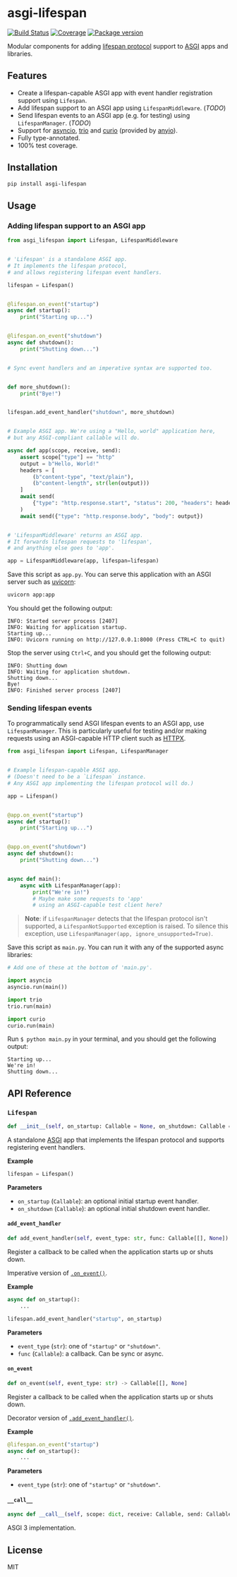 # asgi-lifespan

[![Build Status](https://travis-ci.com/florimondmanca/asgi-lifespan.svg?branch=master)](https://travis-ci.com/florimondmanca/asgi-lifespan)
[![Coverage](https://codecov.io/gh/florimondmanca/asgi-lifespan/branch/master/graph/badge.svg)](https://codecov.io/gh/florimondmanca/asgi-lifespan)
[![Package version](https://badge.fury.io/py/asgi-lifespan.svg)](https://pypi.org/project/asgi-lifespan)

Modular components for adding [lifespan protocol](https://asgi.readthedocs.io/en/latest/specs/lifespan.html) support to [ASGI] apps and libraries.

[asgi]: https://asgi.readthedocs.io

## Features

- Create a lifespan-capable ASGI app with event handler registration support using `Lifespan`.
- Add lifespan support to an ASGI app using `LifespanMiddleware`. (_TODO_)
- Send lifespan events to an ASGI app (e.g. for testing) using `LifespanManager`. (_TODO_)
- Support for [asyncio], [trio] and [curio] (provided by [anyio]).
- Fully type-annotated.
- 100% test coverage.

[asyncio]: https://docs.python.org/3/library/asyncio
[trio]: https://anyio.readthedocs.io/en/latest/
[curio]: https://anyio.readthedocs.io/en/latest/
[anyio]: https://anyio.readthedocs.io

## Installation

```bash
pip install asgi-lifespan
```

## Usage

### Adding lifespan support to an ASGI app

```python
from asgi_lifespan import Lifespan, LifespanMiddleware


# 'Lifespan' is a standalone ASGI app.
# It implements the lifespan protocol,
# and allows registering lifespan event handlers.

lifespan = Lifespan()


@lifespan.on_event("startup")
async def startup():
    print("Starting up...")


@lifespan.on_event("shutdown")
async def shutdown():
    print("Shutting down...")


# Sync event handlers and an imperative syntax are supported too.


def more_shutdown():
    print("Bye!")


lifespan.add_event_handler("shutdown", more_shutdown)


# Example ASGI app. We're using a "Hello, world" application here,
# but any ASGI-compliant callable will do.

async def app(scope, receive, send):
    assert scope["type"] == "http"
    output = b"Hello, World!"
    headers = [
        (b"content-type", "text/plain"),
        (b"content-length", str(len(output)))
    ]
    await send(
        {"type": "http.response.start", "status": 200, "headers": headers}
    )
    await send({"type": "http.response.body", "body": output})


# 'LifespanMiddleware' returns an ASGI app.
# It forwards lifespan requests to 'lifespan',
# and anything else goes to 'app'.

app = LifespanMiddleware(app, lifespan=lifespan)
```

Save this script as `app.py`. You can serve this application with an ASGI server such as [uvicorn]:

[uvicorn]: https://www.uvicorn.org/

```bash
uvicorn app:app
```

You should get the following output:

```console
INFO: Started server process [2407]
INFO: Waiting for application startup.
Starting up...
INFO: Uvicorn running on http://127.0.0.1:8000 (Press CTRL+C to quit)
```

Stop the server using `Ctrl+C`, and you should get the following output:

```console
INFO: Shutting down
INFO: Waiting for application shutdown.
Shutting down...
Bye!
INFO: Finished server process [2407]
```

### Sending lifespan events

To programmatically send ASGI lifespan events to an ASGI app, use `LifespanManager`. This is particularly useful for testing and/or making requests using an ASGI-capable HTTP client such as [HTTPX].

[httpx]: https://www.encode.io/httpx/

```python
from asgi_lifespan import Lifespan, LifespanManager


# Example lifespan-capable ASGI app.
# (Doesn't need to be a `Lifespan` instance.
# Any ASGI app implementing the lifespan protocol will do.)

app = Lifespan()


@app.on_event("startup")
async def startup():
    print("Starting up...")


@app.on_event("shutdown")
async def shutdown():
    print("Shutting down...")


async def main():
    async with LifespanManager(app):
        print("We're in!")
        # Maybe make some requests to 'app'
        # using an ASGI-capable test client here?
```

> **Note**: if `LifespanManager` detects that the lifespan protocol isn't supported, a `LifespanNotSupported` exception is raised. To silence this exception, use `LifespanManager(app, ignore_unsupported=True)`.

Save this script as `main.py`. You can run it with any of the supported async libraries:

```python
# Add one of these at the bottom of 'main.py'.

import asyncio
asyncio.run(main())

import trio
trio.run(main)

import curio
curio.run(main)
```

Run `$ python main.py` in your terminal, and you should get the following output:

```console
Starting up...
We're in!
Shutting down...
```

## API Reference

### `Lifespan`

```python
def __init__(self, on_startup: Callable = None, on_shutdown: Callable = None)
```

A standalone [ASGI] app that implements the lifespan protocol and supports registering event handlers.

**Example**

```python
lifespan = Lifespan()
```

**Parameters**

- `on_startup` (`Callable`): an optional initial startup event handler.
- `on_shutdown` (`Callable`): an optional initial shutdown event handler.

#### `add_event_handler`

```python
def add_event_handler(self, event_type: str, func: Callable[[], None]) -> None
```

Register a callback to be called when the application starts up or shuts down.

Imperative version of [`.on_event()`](#on_event).

**Example**

```python
async def on_startup():
    ...

lifespan.add_event_handler("startup", on_startup)
```

**Parameters**

- `event_type` (`str`): one of `"startup"` or `"shutdown"`.
- `func` (`Callable`): a callback. Can be sync or async.

#### `on_event`

```python
def on_event(self, event_type: str) -> Callable[[], None]
```

Register a callback to be called when the application starts up or shuts down.

Decorator version of [`.add_event_handler()`](#add_event_handler).

**Example**

```python
@lifespan.on_event("startup")
async def on_startup():
    ...
```

**Parameters**

- `event_type` (`str`): one of `"startup"` or `"shutdown"`.

#### `__call__`

```python
async def __call__(self, scope: dict, receive: Callable, send: Callable) -> None
```

ASGI 3 implementation.

## License

MIT
